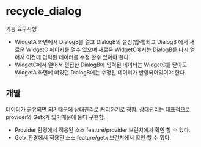 # recycle_dialog

기능 요구사항 
 - WidgetA 화면에서 DialogB를 열고 DialogB의 설정(입력)되고 DialogB 에서 새로운 WidgetC 페이지를 열수 있으며 새로움 WidgetC에서는 DialogB를 다시 열어서 이전에 입력된 데이터를 수정 할수 있어야 한다.
 - WidgetC에서 열어서 편집한 DialogB에 입력된 데이터는 WidgetC를 닫아도 WidgetA 화면에 떠있던 DialogB에는 수정된 데이터가 반영되어있어야 한다.



## 개발 
데이터가 공유되면 되기때문에 상태관리로 처리하기로 정함.
상태관리는 대표적으로 provider와 Getx가 있기때문에 둘다 구현함.

- Provider 환경에서 적용된 소스 feature/provider 브런치에서 확인 할 수 있다.
- Getx 환경에서 적용된 소스 feature/getx 브런치에서 확인 할 수 있다.


